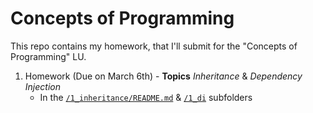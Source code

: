 # Concepts of Programming

This repo contains my homework, that I'll submit for the "Concepts of Programming" LU.



1. Homework (Due on March 6th) - **Topics** *Inheritance* & *Dependency Injection*
   - In the [`/1_inheritance/README.md`](/1_inheritance) & [`/1_di`](/1_di/README.md) subfolders